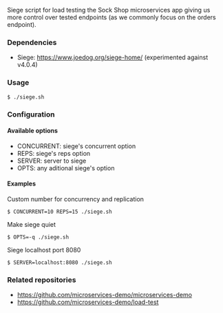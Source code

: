 Siege script for load testing the Sock Shop microservices app giving us more
control over tested endpoints (as we commonly focus on the orders endpoint).

### Dependencies

- Siege: https://www.joedog.org/siege-home/ (experimented against v4.0.4)

### Usage

    $ ./siege.sh

### Configuration

#### Available options

- CONCURRENT: siege's concurrent option
- REPS: siege's reps option
- SERVER: server to siege
- OPTS: any aditional siege's option

#### Examples

Custom number for concurrency and replication

    $ CONCURRENT=10 REPS=15 ./siege.sh

Make siege quiet

    $ OPTS=-q ./siege.sh

Siege localhost port 8080

    $ SERVER=localhost:8080 ./siege.sh

### Related repositories

- https://github.com/microservices-demo/microservices-demo
- https://github.com/microservices-demo/load-test
